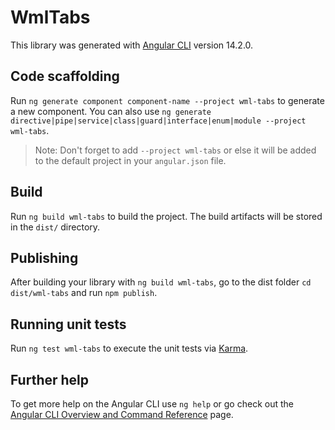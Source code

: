 # WmlTabs

This library was generated with [Angular CLI](https://github.com/angular/angular-cli) version 14.2.0.

## Code scaffolding

Run `ng generate component component-name --project wml-tabs` to generate a new component. You can also use `ng generate directive|pipe|service|class|guard|interface|enum|module --project wml-tabs`.
> Note: Don't forget to add `--project wml-tabs` or else it will be added to the default project in your `angular.json` file. 

## Build

Run `ng build wml-tabs` to build the project. The build artifacts will be stored in the `dist/` directory.

## Publishing

After building your library with `ng build wml-tabs`, go to the dist folder `cd dist/wml-tabs` and run `npm publish`.

## Running unit tests

Run `ng test wml-tabs` to execute the unit tests via [Karma](https://karma-runner.github.io).

## Further help

To get more help on the Angular CLI use `ng help` or go check out the [Angular CLI Overview and Command Reference](https://angular.io/cli) page.
